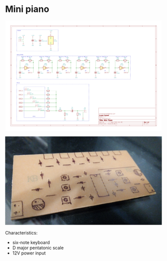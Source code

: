 # Mini piano

![alt text](https://raw.githubusercontent.com/ernesto-g/mini_piano/master/Pictures/Schematic.png)

![alt text](https://raw.githubusercontent.com/ernesto-g/mini_piano/master/Pictures/IMG_20210110_182110363.jpg)

Characteristics:

  - six-note keyboard
  - D major pentatonic scale
  - 12V power input


  